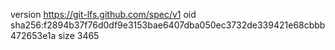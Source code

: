 version https://git-lfs.github.com/spec/v1
oid sha256:f2894b37f76d0df9e3153bae6407dba050ec3732de339421e68cbbb472653e1a
size 3465
